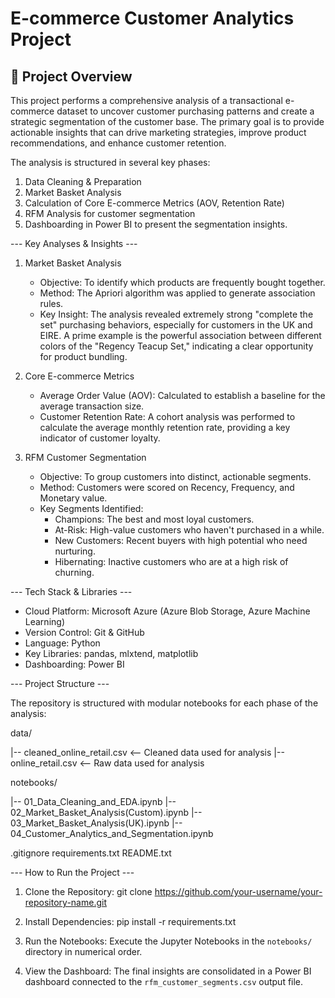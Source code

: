 # E-commerce Customer Analytics Project

## 🚀 Project Overview

This project performs a comprehensive analysis of a transactional e-commerce dataset to uncover customer purchasing patterns and create a strategic segmentation of the customer base. The primary goal is to provide actionable insights that can drive marketing strategies, improve product recommendations, and enhance customer retention.

The analysis is structured in several key phases:
1. Data Cleaning & Preparation
2. Market Basket Analysis
3. Calculation of Core E-commerce Metrics (AOV, Retention Rate)
4. RFM Analysis for customer segmentation
5. Dashboarding in Power BI to present the segmentation insights.


--- Key Analyses & Insights ---

1. Market Basket Analysis
   * Objective: To identify which products are frequently bought together.
   * Method: The Apriori algorithm was applied to generate association rules.
   * Key Insight: The analysis revealed extremely strong "complete the set" purchasing behaviors, especially for customers in the UK and EIRE. A prime example is the powerful association between different colors of the "Regency Teacup Set," indicating a clear opportunity for product bundling.

2. Core E-commerce Metrics
   * Average Order Value (AOV): Calculated to establish a baseline for the average transaction size.
   * Customer Retention Rate: A cohort analysis was performed to calculate the average monthly retention rate, providing a key indicator of customer loyalty.

3. RFM Customer Segmentation
   * Objective: To group customers into distinct, actionable segments.
   * Method: Customers were scored on Recency, Frequency, and Monetary value.
   * Key Segments Identified:
     - Champions: The best and most loyal customers.
     - At-Risk: High-value customers who haven't purchased in a while.
     - New Customers: Recent buyers with high potential who need nurturing.
     - Hibernating: Inactive customers who are at a high risk of churning.


--- Tech Stack & Libraries ---

* Cloud Platform: Microsoft Azure (Azure Blob Storage, Azure Machine Learning)
* Version Control: Git & GitHub
* Language: Python
* Key Libraries: pandas, mlxtend, matplotlib
* Dashboarding: Power BI


--- Project Structure ---

The repository is structured with modular notebooks for each phase of the analysis:

data/

  |-- cleaned_online_retail.csv  <-- Cleaned data used for analysis
  |-- online_retail.csv          <-- Raw data used for analysis

notebooks/

  |-- 01_Data_Cleaning_and_EDA.ipynb
  |-- 02_Market_Basket_Analysis(Custom).ipynb
  |-- 03_Market_Basket_Analysis(UK).ipynb
  |-- 04_Customer_Analytics_and_Segmentation.ipynb


.gitignore
requirements.txt
README.txt


--- How to Run the Project ---

1. Clone the Repository:
   git clone https://github.com/your-username/your-repository-name.git

2. Install Dependencies:
   pip install -r requirements.txt

3. Run the Notebooks:
   Execute the Jupyter Notebooks in the `notebooks/` directory in numerical order.

4. View the Dashboard:
   The final insights are consolidated in a Power BI dashboard connected to the `rfm_customer_segments.csv` output file.
